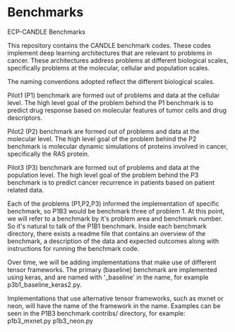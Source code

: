 # Benchmarks
ECP-CANDLE Benchmarks


This repository contains the CANDLE benchmark codes. These codes implement deep learning architectures that are relevant to problems in cancer. These architectures address problems at different biological scales, specifically problems at the molecular, cellular and population scales.

The naming conventions adopted reflect the different biological scales.

Pilot1 (P1) benchmark are formed out of problems and data at the cellular level. The high level goal of the problem behind the P1 benchmark is to predict drug response based on molecular features of tumor cells and drug descriptors.

Pilot2 (P2) benchmark are formed out of problems and data at the molecular level. The high level goal of the problem behind the P2 benchmark is molecular dynamic simulations of proteins involved in cancer, specifically the RAS protein.

Pilot3 (P3) benchmark are formed out of problems and data at the population level. The high level goal of the problem behind the P3 benchmark is to predict cancer recurrence in patients based on patient related data.

Each of the problems (P1,P2,P3) informed the implementation of specific benchmark, so P1B3 would be benchmark three of problem 1.
At this point, we will refer to a benchmark by it's problem area and benchmark number. So it's natural to talk of the P1B1 benchmark. Inside each benchmark directory, there exists a readme file that contains an overview of the benchmark, a description of the data and expected outcomes along with instructions for running the benchmark code.

Over time, we will be adding implementations that make use of different tensor frameworks. The primary (baseline) benchmark are implemented using keras, and are named with '_baseline' in the name, for example p3b1_baseline_keras2.py.

Implementations that use alternative tensor frameworks, such as mxnet or neon, will have the name of the framework in the name. Examples can be seen in the P1B3 benchmark contribs/ directory, for example:
        p1b3_mxnet.py
        p1b3_neon.py
